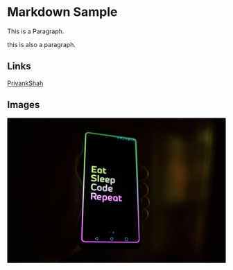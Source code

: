 # Markdown Sample

This is a Paragraph.

this is also a paragraph.

## Links

[PriyankShah](gyasufdug.com)

## Images
![Code Image](code.jpg)